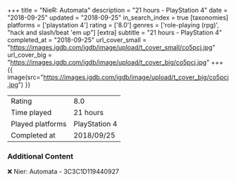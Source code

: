 +++
title = "NieR: Automata"
description = "21 hours - PlayStation 4"
date = "2018-09-25"
updated = "2018-09-25"
in_search_index = true
[taxonomies]
platforms = ['playstation 4']
rating = ['8.0']
genres = ['role-playing (rpg)', "hack and slash/beat 'em up"]
[extra]
subtitle = "21 hours - PlayStation 4"
completed_at = "2018-09-25"
url_cover_small = "https://images.igdb.com/igdb/image/upload/t_cover_small/co5pcj.jpg"
url_cover_big = "https://images.igdb.com/igdb/image/upload/t_cover_big/co5pcj.jpg"
+++
{{ image(src="https://images.igdb.com/igdb/image/upload/t_cover_big/co5pcj.jpg") }}

|              |            |
| ------------ | ---------- |
| Rating       | 8.0 |
| Time played  | 21 hours |
| Played platforms    | PlayStation 4 |
| Completed at | 2018/09/25 |



### Additional Content


❌ Nier: Automata - 3C3C1D119440927
